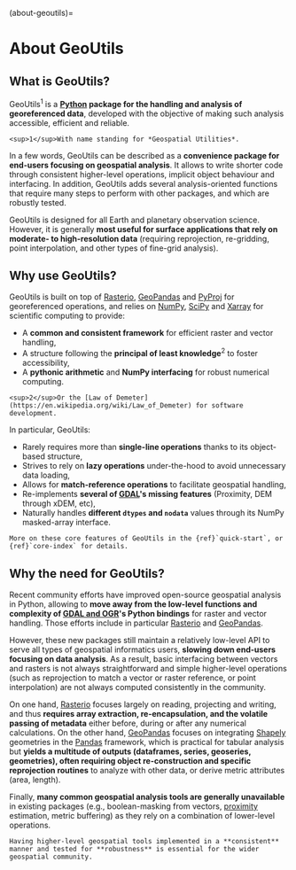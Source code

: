 (about-geoutils)=

# About GeoUtils

## What is GeoUtils?

GeoUtils<sup>1</sup> is a **[Python](https://www.python.org/) package for the handling and analysis of georeferenced data**, developed with the objective of
making such analysis accessible, efficient and reliable.

```{margin}
<sup>1</sup>With name standing for *Geospatial Utilities*.
```

In a few words, GeoUtils can be described as a **convenience package for end-users focusing on geospatial analysis**. It allows to write shorter
code through consistent higher-level operations, implicit object behaviour and interfacing. In addition, GeoUtils adds several analysis-oriented
functions that require many steps to perform with other packages, and which are robustly tested.

GeoUtils is designed for all Earth and planetary observation science. However, it is generally **most useful for surface applications that rely on
moderate- to high-resolution data** (requiring reprojection, re-gridding, point interpolation, and other types of fine-grid analysis).

## Why use GeoUtils?

GeoUtils is built on top of [Rasterio](https://rasterio.readthedocs.io/en/latest/), [GeoPandas](https://geopandas.org/en/stable/docs.html)
and [PyProj](https://pyproj4.github.io/pyproj/stable/index.html) for georeferenced operations, and relies on [NumPy](https://numpy.org/doc/stable/),
[SciPy](https://docs.scipy.org/doc/scipy/) and [Xarray](https://docs.xarray.dev/en/stable/) for scientific computing to provide:
- A **common and consistent framework** for efficient raster and vector handling,
- A structure following the **principal of least knowledge**<sup>2</sup> to foster accessibility,
- A **pythonic arithmetic** and **NumPy interfacing** for robust numerical computing.

```{margin}
<sup>2</sup>Or the [Law of Demeter](https://en.wikipedia.org/wiki/Law_of_Demeter) for software development.
```

In particular, GeoUtils:
- Rarely requires more than **single-line operations** thanks to its object-based structure,
- Strives to rely on **lazy operations** under-the-hood to avoid unnecessary data loading,
- Allows for **match-reference operations** to facilitate geospatial handling,
- Re-implements **several of [GDAL](https://gdal.org/)'s missing features** (Proximity, DEM through xDEM, etc),
- Naturally handles **different `dtypes` and `nodata`** values through its NumPy masked-array interface.


```{note}
More on these core features of GeoUtils in the {ref}`quick-start`, or {ref}`core-index` for details.
```

## Why the need for GeoUtils?

Recent community efforts have improved open-source geospatial analysis in Python, allowing to **move away from the low-level functions and
complexity of [GDAL and OGR](https://gdal.org/)'s Python bindings** for raster and vector handling. Those efforts include in particular
[Rasterio](https://rasterio.readthedocs.io/en/latest/) and [GeoPandas](https://geopandas.org/en/stable/docs.html).

However, these new packages still maintain a relatively low-level API to serve all types of geospatial informatics users, **slowing down end-users focusing
on data analysis**. As a result, basic interfacing between vectors and rasters is not always straightforward and simple higher-level operations (such as
reprojection to match a vector or raster reference, or point interpolation) are not always computed consistently in the community.

On one hand, [Rasterio](https://rasterio.readthedocs.io/en/latest/) focuses largely on reading, projecting and writing, and thus **requires
array extraction, re-encapsulation, and the volatile passing of metadata** either before, during or after any numerical calculations. On the other hand,
[GeoPandas](https://geopandas.org/en/stable/docs.html) focuses on integrating [Shapely](https://shapely.readthedocs.io/en/stable/) geometries in the
[Pandas](https://pandas.pydata.org/) framework, which is practical for tabular analysis but **yields a multitude of outputs (dataframes, series, geoseries,
geometries), often requiring object re-construction and specific reprojection routines** to analyze with other data, or derive metric attributes (area,
length).

Finally, **many common geospatial analysis tools are generally unavailable** in existing packages (e.g., boolean-masking from vectors,
[proximity](https://gdal.org/programs/gdal_proximity.html) estimation, metric buffering) as they rely on a combination of lower-level operations.

```{admonition} Conclusion
Having higher-level geospatial tools implemented in a **consistent** manner and tested for **robustness** is essential for the wider geospatial community.
```
